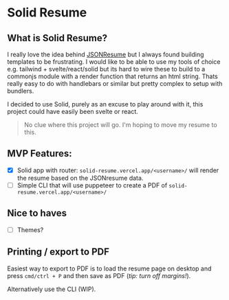 # Solid Resume

## What is Solid Resume?
I really love the idea behind [JSONResume](https://jsonresume.org/) but I always found building templates to be frustrating. I would like to be able to use my tools of choice e.g. tailwind + svelte/react/solid but its hard to wire these to build to a commonjs module with a render function that returns an html string. Thats really easy to do with handlebars or similar but pretty complex to setup with bundlers.

I decided to use Solid, purely as an excuse to play around with it, this project could have easily been svelte or react.

> No clue where this project will go. I'm hoping to move my resume to this.

## MVP Features:
- [x] Solid app with router: `solid-resume.vercel.app/<username>/` will render the resume based on the JSONresume data.
- [ ] Simple CLI that will use puppeteer to create a PDF of `solid-resume.vercel.app/<username>/`

## Nice to haves
- [ ] Themes?

## Printing / export to PDF
Easiest way to export to PDF is to load the resume page on desktop and press `cmd/ctrl + P` and then save as PDF (_tip: turn off margins!_).

Alternatively use the CLI (WIP).
